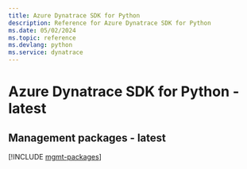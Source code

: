 ```yaml
---
title: Azure Dynatrace SDK for Python
description: Reference for Azure Dynatrace SDK for Python
ms.date: 05/02/2024
ms.topic: reference
ms.devlang: python
ms.service: dynatrace
---
```

# Azure Dynatrace SDK for Python - latest

## Management packages - latest
[!INCLUDE [mgmt-packages](dynatrace-mgmt-index.md)]